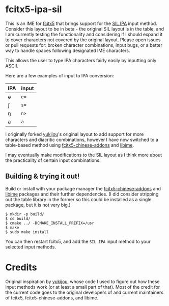 # fcitx5-ipa-sil

This is an IME for [fcitx5](https://fcitx-im.org/wiki/Fcitx_5) that brings support for the [SIL IPA](https://keyman.com/keyboards/sil_ipa) input method. Consider this layout to be in beta - the original SIL layout is in the table, and I am currently testing the functionality and considering if I should expand it to cover characters not covered by the original layout. Please open issues or pull requests for: broken character combinations, input bugs, or a better way to handle spaces following designated IME characters.

This allows the user to type IPA characters fairly easily by inputting only ASCII.

Here are a few examples of input to IPA conversion:

| IPA | input |
|-----|-------|
| ə   | `e=`  |
| ʃ   | `s=`  |
| ŋ   | `n>`  |
| a   | `a`   |

I originally forked [yukijou](https://git.kemonomimi.gay/yukijoou)'s original layout to add support for more characters and diacritic combinations, however I have now switched to a table-based method using [fcitx5-chinese-addons](https://github.com/fcitx/fcitx5-chinese-addons) and [libime](https://github.com/fcitx/libime).

I may eventually make modifications to the SIL layout as I think more about the practicality of certain input combinations.

## Building & trying it out!

Build or install with your package manager the [fcitx5-chinese-addons](https://github.com/fcitx/fcitx5-chinese-addons) and [libime](https://github.com/fcitx/libime) packages and their further dependencies. (I did consider stripping out the table library in the former so this could be installed as a single package, but it is not very big.)

```console
$ mkdir -p build/
$ cd build/
$ cmake ../ -DCMAKE_INSTALL_PREFIX=/usr
$ make
$ sudo make install
```

You can then restart fcitx5, and add the `SIL IPA` input method to your selected input methods.


# Credits

Original inspiration by [yukijou](https://git.kemonomimi.gay/yukijoou), whose code I used to figure out how these input methods work (or at least a small part of that). Most of the credit for the current code goes to the original developers of and current maintainers of fcitx5, fcitx5-chinese-addons, and libime.

